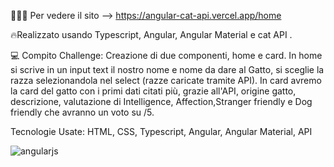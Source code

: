 👩🏻‍💻 Per vedere il sito --> https://angular-cat-api.vercel.app/home

🔥Realizzato usando Typescript, Angular, Angular Material e cat API .

💻 Compito Challenge: Creazione di due componenti, home e card. In home si scrive in un input text il nostro nome e nome da dare al Gatto, si sceglie la razza selezionandola nel select (razze caricate tramite API). In card avremo la card del gatto con i primi dati citati più, grazie all'API, origine gatto, descrizione, valutazione di Intelligence, Affection,Stranger friendly e Dog friendly che avranno un voto su /5. 

Tecnologie Usate: HTML, CSS, Typescript, Angular, Angular Material, API

![angularjs](https://github.com/LauraSaporoso/Quiz-app/assets/58106756/f89fc96d-cd3d-41d4-81aa-605df0255cbc)
